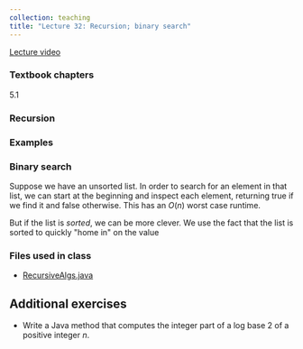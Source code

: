 ```yaml
---
collection: teaching
title: "Lecture 32: Recursion; binary search"
---
```


[Lecture video]()

### Textbook chapters
5.1

### Recursion

### Examples

### Binary search

Suppose we have an unsorted list. In order to search for an element in that
list, we can start at the beginning and inspect each element, returning true if
we find it and false otherwise. This has an $O(n)$ worst case runtime.

But if the list is *sorted*, we can be more clever. We use the fact that the
list is sorted to quickly "home in" on the value

### Files used in class
* [RecursiveAlgs.java](https://lgw2.github.io/teaching/csci132-fall-2022/lectures/RecursiveAlgs.java)

## Additional exercises
* Write a Java method that computes the integer part of a log base 2 of a
	positive integer $n$.

